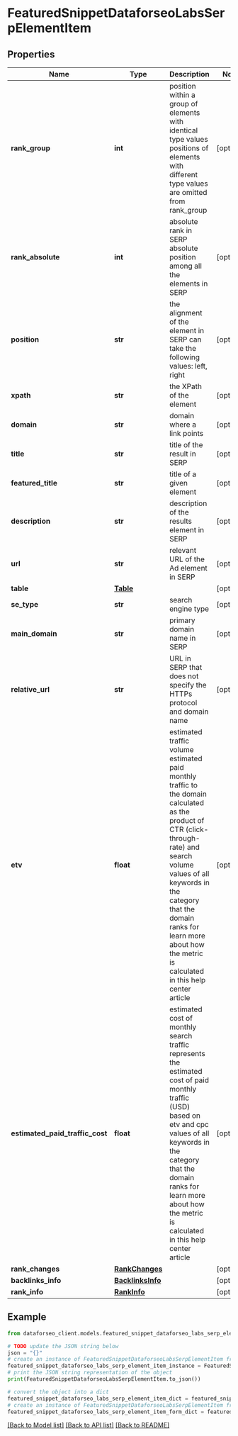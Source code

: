 # FeaturedSnippetDataforseoLabsSerpElementItem


## Properties

Name | Type | Description | Notes
------------ | ------------- | ------------- | -------------
**rank_group** | **int** | position within a group of elements with identical type values positions of elements with different type values are omitted from rank_group | [optional] 
**rank_absolute** | **int** | absolute rank in SERP absolute position among all the elements in SERP | [optional] 
**position** | **str** | the alignment of the element in SERP can take the following values: left, right | [optional] 
**xpath** | **str** | the XPath of the element | [optional] 
**domain** | **str** | domain where a link points | [optional] 
**title** | **str** | title of the result in SERP | [optional] 
**featured_title** | **str** | title of a given element | [optional] 
**description** | **str** | description of the results element in SERP | [optional] 
**url** | **str** | relevant URL of the Ad element in SERP | [optional] 
**table** | [**Table**](Table.md) |  | [optional] 
**se_type** | **str** | search engine type | [optional] 
**main_domain** | **str** | primary domain name in SERP | [optional] 
**relative_url** | **str** | URL in SERP that does not specify the HTTPs protocol and domain name | [optional] 
**etv** | **float** | estimated traffic volume estimated paid monthly traffic to the domain calculated as the product of CTR (click-through-rate) and search volume values of all keywords in the category that the domain ranks for learn more about how the metric is calculated in this help center article | [optional] 
**estimated_paid_traffic_cost** | **float** | estimated cost of monthly search traffic represents the estimated cost of paid monthly traffic (USD) based on etv and cpc values of all keywords in the category that the domain ranks for learn more about how the metric is calculated in this help center article | [optional] 
**rank_changes** | [**RankChanges**](RankChanges.md) |  | [optional] 
**backlinks_info** | [**BacklinksInfo**](BacklinksInfo.md) |  | [optional] 
**rank_info** | [**RankInfo**](RankInfo.md) |  | [optional] 

## Example

```python
from dataforseo_client.models.featured_snippet_dataforseo_labs_serp_element_item import FeaturedSnippetDataforseoLabsSerpElementItem

# TODO update the JSON string below
json = "{}"
# create an instance of FeaturedSnippetDataforseoLabsSerpElementItem from a JSON string
featured_snippet_dataforseo_labs_serp_element_item_instance = FeaturedSnippetDataforseoLabsSerpElementItem.from_json(json)
# print the JSON string representation of the object
print(FeaturedSnippetDataforseoLabsSerpElementItem.to_json())

# convert the object into a dict
featured_snippet_dataforseo_labs_serp_element_item_dict = featured_snippet_dataforseo_labs_serp_element_item_instance.to_dict()
# create an instance of FeaturedSnippetDataforseoLabsSerpElementItem from a dict
featured_snippet_dataforseo_labs_serp_element_item_form_dict = featured_snippet_dataforseo_labs_serp_element_item.from_dict(featured_snippet_dataforseo_labs_serp_element_item_dict)
```
[[Back to Model list]](../README.md#documentation-for-models) [[Back to API list]](../README.md#documentation-for-api-endpoints) [[Back to README]](../README.md)


